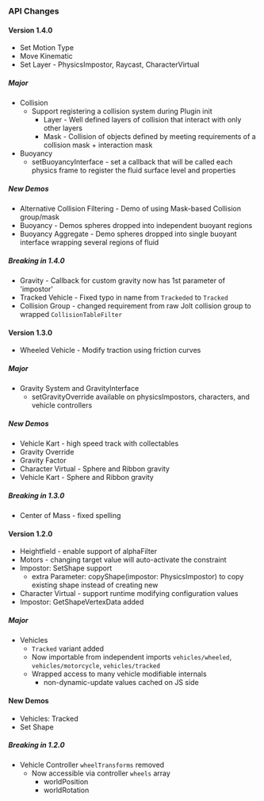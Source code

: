 
### API Changes

#### Version 1.4.0
* Set Motion Type
* Move Kinematic
* Set Layer - PhysicsImpostor, Raycast, CharacterVirtual

##### Major
* Collision
  * Support registering a collision system during Plugin init
    * Layer - Well defined layers of collision that interact with only other layers
    * Mask - Collision of objects defined by meeting requirements of a collision mask + interaction mask
* Buoyancy
  * setBuoyancyInterface - set a callback that will be called each physics frame to register the fluid surface level and properties

##### New Demos
* Alternative Collision Filtering - Demo of using Mask-based Collision group/mask
* Buoyancy - Demos spheres dropped into independent buoyant regions
* Buoyancy Aggregate - Demo spheres dropped into single buoyant interface wrapping several regions of fluid

##### Breaking in 1.4.0
* Gravity - Callback for custom gravity now has 1st parameter of 'impostor'
* Tracked Vehicle - Fixed typo in name from `Trackeded` to `Tracked`
* Collision Group - changed requirement from raw Jolt collision group to wrapped `CollisionTableFilter`


#### Version 1.3.0
* Wheeled Vehicle - Modify traction using friction curves

##### Major
* Gravity System and GravityInterface
  * setGravityOverride available on physicsImpostors, characters, and vehicle controllers

##### New Demos
* Vehicle Kart - high speed track with collectables
* Gravity Override
* Gravity Factor
* Character Virtual - Sphere and Ribbon gravity
* Vehicle Kart - Sphere and Ribbon gravity

##### Breaking in 1.3.0
* Center of Mass - fixed spelling

#### Version 1.2.0
* Heightfield - enable support of alphaFilter
* Motors - changing target value will auto-activate the constraint
* Impostor: SetShape support
  * extra Parameter: copyShape(impostor: PhysicsImpostor) to copy existing shape instead of creating new
* Character Virtual - support runtime modifying configuration values
* Impostor: GetShapeVertexData added

##### Major
* Vehicles
  * `Tracked` variant added
  * Now importable from independent imports `vehicles/wheeled`, `vehicles/motorcycle`, `vehicles/tracked`
  * Wrapped access to many vehicle modifiable internals
    * non-dynamic-update values cached on JS side

#### New Demos
* Vehicles: Tracked
* Set Shape

##### Breaking in 1.2.0
* Vehicle Controller `wheelTransforms` removed
  * Now accessible via controller `wheels` array
    * worldPosition
    * worldRotation